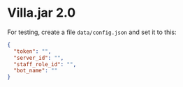 # Villa.jar 2.0

For testing, create a file `data/config.json` and set it to this:
```json
{
  "token": "",
  "server_id": "",
  "staff_role_id": "",
  "bot_name": ""
}
```
